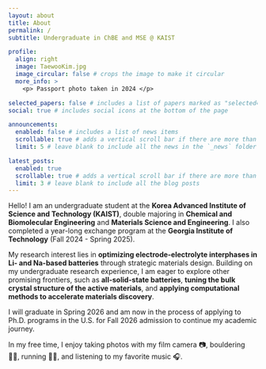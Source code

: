```yaml
---
layout: about
title: About
permalink: /
subtitle: Undergraduate in ChBE and MSE @ KAIST

profile:
  align: right
  image: TaewooKim.jpg
  image_circular: false # crops the image to make it circular
  more_info: >
    <p> Passport photo taken in 2024 </p>

selected_papers: false # includes a list of papers marked as "selected={true}"
social: true # includes social icons at the bottom of the page

announcements:
  enabled: false # includes a list of news items
  scrollable: true # adds a vertical scroll bar if there are more than 3 news items
  limit: 5 # leave blank to include all the news in the `_news` folder

latest_posts:
  enabled: true
  scrollable: true # adds a vertical scroll bar if there are more than 3 new posts items
  limit: 3 # leave blank to include all the blog posts
---
```


Hello! I am an undergraduate student at the **Korea Advanced Institute of Science and Technology (KAIST)**, double majoring in **Chemical and Biomolecular Engineering** and **Materials Science and Engineering**. I also completed a year-long exchange program at the **Georgia Institute of Technology** (Fall 2024 - Spring 2025).

My research interest lies in **optimizing electrode-electrolyte interphases in Li- and Na-based batteries** through strategic materials design. Building on my undergraduate research experience, I am eager to explore other promising frontiers, such as **all-solid-state batteries**, **tuning the bulk crystal structure of the active materials**, and **applying computational methods to accelerate materials discovery**.

I will graduate in Spring 2026 and am now in the process of applying to Ph.D. programs in the U.S. for Fall 2026 admission to continue my academic journey.

In my free time, I enjoy taking photos with my film camera 📷, bouldering 🧗‍♂️, running 🏃‍♂️, and listening to my favorite music 🎧.